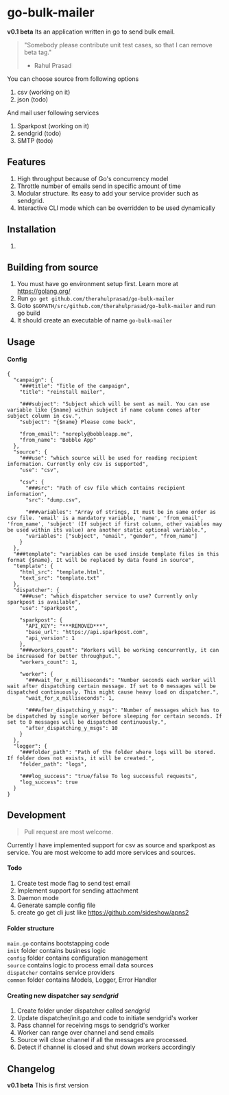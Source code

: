 # go-bulk-mailer
__v0.1 beta__
Its an application written in go to send bulk email.
>"Somebody please contribute unit test cases, so that I can remove beta tag."  
>- Rahul Prasad
  
You can choose source from following options
1. csv (working on it)
1. json (todo)

And mail user following services
1. Sparkpost (working on it)  
1. sendgrid (todo) 
1. SMTP (todo)

## Features
1. High throughput because of Go's concurrency model
1. Throttle number of emails send in specific amount of time
1. Modular structure. Its easy to add your service provider such as sendgrid.
1. Interactive CLI mode which can be overridden to be used dynamically

## Installation
1. 

## Building from source
1. You must have go environment setup first. Learn more at https://golang.org/
1. Run `go get github.com/therahulprasad/go-bulk-mailer`
1. Goto `$GOPATH/src/github.com/therahulprasad/go-bulk-mailer` and run go build
1. It should create an executable of name `go-bulk-mailer`

## Usage

#### Config
    {
      "campaign": {
        "###title": "Title of the campaign",
        "title": "reinstall mailer",
    
        "###subject": "Subject which will be sent as mail. You can use variable like {$name} within subject if name column comes after subject column in csv.",
        "subject": "{$name} Please come back",
    
        "from_email": "noreply@bobbleapp.me",
        "from_name": "Bobble App"
      },
      "source": {
        "###use": "which source will be used for reading recipient information. Currently only csv is supported",
        "use": "csv",
    
        "csv": {
          "###src": "Path of csv file which contains recipient information",
          "src": "dump.csv",
    
          "###variables": "Array of strings, It must be in same order as csv file. 'email' is a mandatory variable, 'name', 'from_email', 'from_name', 'subject' (If subject if first column, other vaiables may be used within its value) are another static optional variable.",
          "variables": ["subject", "email", "gender", "from_name"]
        }
      },
      "###template": "variables can be used inside template files in this format {$name}. It will be replaced by data found in source",
      "template": {
        "html_src": "template.html",
        "text_src": "template.txt"
      },
      "dispatcher": {
        "###use": "which dispatcher service to use? Currently only sparkpost is available",
        "use": "sparkpost",
    
        "sparkpost": {
          "API_KEY": "***REMOVED***",
          "base_url": "https://api.sparkpost.com",
          "api_version": 1
        },
        "###workers_count": "Workers will be working concurrently, it can be increased for better throughput.",
        "workers_count": 1,
    
        "worker": {
          "###wait_for_x_milliseconds": "Number seconds each worker will wait after dispatching certain message. If set to 0 messages will be dispatched continuously. This might cause heavy load on dispatcher.",
          "wait_for_x_milliseconds": 1,
    
          "###after_dispatching_y_msgs": "Number of messages which has to be dispatched by single worker before sleeping for certain seconds. If set to 0 messages will be dispatched continuously.",
          "after_dispatching_y_msgs": 10
        }
      },
      "logger": {
        "###folder_path": "Path of the folder where logs will be stored. If folder does not exists, it will be created.",
        "folder_path": "logs",
    
        "###log_success": "true/false To log successful requests",
        "log_success": true
      }
    }

## Development
> Pull request are most welcome.  
 
Currently I have implemented support for csv as source and sparkpost as service. 
You are most welcome to add more services and sources.

#### Todo
1. Create test mode flag to send test email
1. Implement support for sending attachment
1. Daemon mode
1. Generate sample config file
1. create go get cli just like https://github.com/sideshow/apns2


#### Folder structure
`main.go` contains bootstapping code  
`init` folder contains business logic  
`config` folder contains configuration management  
`source` contains logic to process email data sources  
`dispatcher` contains service providers  
`common` folder contains Models, Logger, Error Handler  

#### Creating new dispatcher say _sendgrid_
1. Create folder under dispatcher called _sendgrid_
1. Update dispatcher/init.go and code to initiate sendgrid's worker
1. Pass channel for receiving msgs to sendgrid's worker 
1. Worker can range over channel and send emails 
1. Source will close channel if all the messages are processed.
1. Detect if channel is closed and shut down workers accordingly




## Changelog
__v0.1 beta__
This is first version


